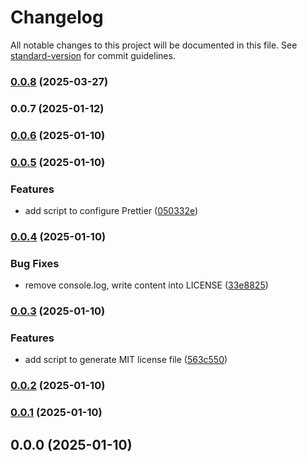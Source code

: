 # Changelog

All notable changes to this project will be documented in this file. See [standard-version](https://github.com/conventional-changelog/standard-version) for commit guidelines.

### [0.0.8](https://github.com/rdarida/bobp/compare/v0.0.7...v0.0.8) (2025-03-27)

### 0.0.7 (2025-01-12)

### [0.0.6](https://github.com/rdarida/bobp/compare/v0.0.5...v0.0.6) (2025-01-10)

### [0.0.5](https://github.com/rdarida/bobp/compare/v0.0.4...v0.0.5) (2025-01-10)


### Features

* add script to configure Prettier ([050332e](https://github.com/rdarida/bobp/commit/050332ee084cd35df2284e901bd64868c0cb80a8))

### [0.0.4](https://github.com/rdarida/bobp/compare/v0.0.3...v0.0.4) (2025-01-10)


### Bug Fixes

* remove console.log, write content into LICENSE ([33e8825](https://github.com/rdarida/bobp/commit/33e8825a8e34c65340d8625b789a9246a93eef48))

### [0.0.3](https://github.com/rdarida/bobp/compare/v0.0.2...v0.0.3) (2025-01-10)


### Features

* add script to generate MIT license file ([563c550](https://github.com/rdarida/bobp/commit/563c5507c1c0c912606c5b5dce3c83568cf227d1))

### [0.0.2](https://github.com/rdarida/bobp/compare/v0.0.1...v0.0.2) (2025-01-10)

### [0.0.1](https://github.com/rdarida/bobp/compare/v0.0.0...v0.0.1) (2025-01-10)

## 0.0.0 (2025-01-10)
